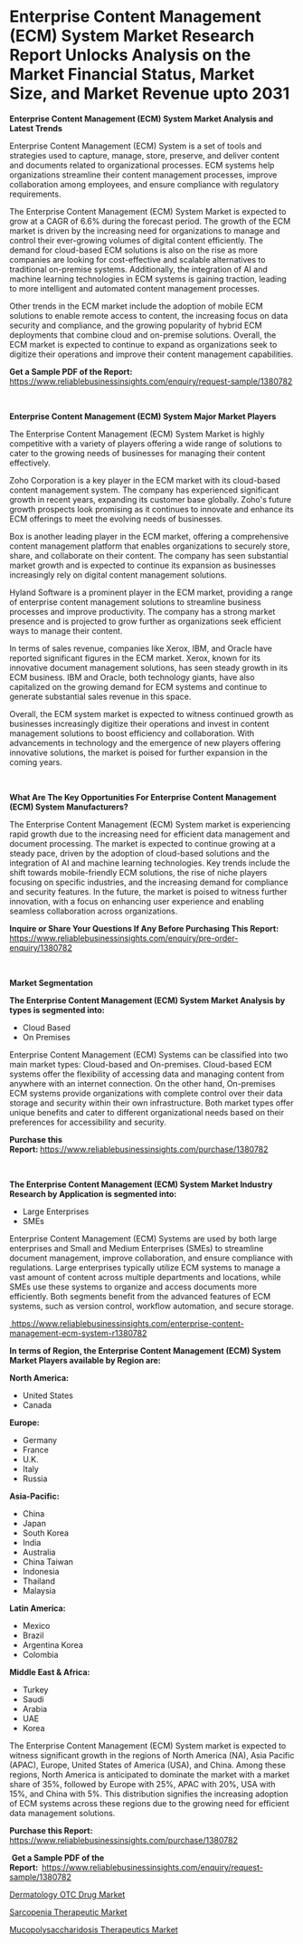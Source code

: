 <p><h1>Enterprise Content Management (ECM) System Market Research Report Unlocks Analysis on the Market Financial Status, Market Size, and Market Revenue upto 2031</h1></p><p><strong>Enterprise Content Management (ECM) System Market Analysis and Latest Trends</strong></p>
<p><p>Enterprise Content Management (ECM) System is a set of tools and strategies used to capture, manage, store, preserve, and deliver content and documents related to organizational processes. ECM systems help organizations streamline their content management processes, improve collaboration among employees, and ensure compliance with regulatory requirements.</p><p>The Enterprise Content Management (ECM) System Market is expected to grow at a CAGR of 6.6% during the forecast period. The growth of the ECM market is driven by the increasing need for organizations to manage and control their ever-growing volumes of digital content efficiently. The demand for cloud-based ECM solutions is also on the rise as more companies are looking for cost-effective and scalable alternatives to traditional on-premise systems. Additionally, the integration of AI and machine learning technologies in ECM systems is gaining traction, leading to more intelligent and automated content management processes.</p><p>Other trends in the ECM market include the adoption of mobile ECM solutions to enable remote access to content, the increasing focus on data security and compliance, and the growing popularity of hybrid ECM deployments that combine cloud and on-premise solutions. Overall, the ECM market is expected to continue to expand as organizations seek to digitize their operations and improve their content management capabilities.</p></p>
<p><strong>Get a Sample PDF of the Report:&nbsp;</strong> <a href="https://www.reliablebusinessinsights.com/enquiry/request-sample/1380782">https://www.reliablebusinessinsights.com/enquiry/request-sample/1380782</a></p>
<p>&nbsp;</p>
<p><strong>Enterprise Content Management (ECM) System Major Market Players</strong></p>
<p><p>The Enterprise Content Management (ECM) System Market is highly competitive with a variety of players offering a wide range of solutions to cater to the growing needs of businesses for managing their content effectively. </p><p>Zoho Corporation is a key player in the ECM market with its cloud-based content management system. The company has experienced significant growth in recent years, expanding its customer base globally. Zoho's future growth prospects look promising as it continues to innovate and enhance its ECM offerings to meet the evolving needs of businesses.</p><p>Box is another leading player in the ECM market, offering a comprehensive content management platform that enables organizations to securely store, share, and collaborate on their content. The company has seen substantial market growth and is expected to continue its expansion as businesses increasingly rely on digital content management solutions.</p><p>Hyland Software is a prominent player in the ECM market, providing a range of enterprise content management solutions to streamline business processes and improve productivity. The company has a strong market presence and is projected to grow further as organizations seek efficient ways to manage their content.</p><p>In terms of sales revenue, companies like Xerox, IBM, and Oracle have reported significant figures in the ECM market. Xerox, known for its innovative document management solutions, has seen steady growth in its ECM business. IBM and Oracle, both technology giants, have also capitalized on the growing demand for ECM systems and continue to generate substantial sales revenue in this space.</p><p>Overall, the ECM system market is expected to witness continued growth as businesses increasingly digitize their operations and invest in content management solutions to boost efficiency and collaboration. With advancements in technology and the emergence of new players offering innovative solutions, the market is poised for further expansion in the coming years.</p></p>
<p>&nbsp;</p>
<p><strong>What Are The Key Opportunities For Enterprise Content Management (ECM) System Manufacturers?</strong></p>
<p><p>The Enterprise Content Management (ECM) System market is experiencing rapid growth due to the increasing need for efficient data management and document processing. The market is expected to continue growing at a steady pace, driven by the adoption of cloud-based solutions and the integration of AI and machine learning technologies. Key trends include the shift towards mobile-friendly ECM solutions, the rise of niche players focusing on specific industries, and the increasing demand for compliance and security features. In the future, the market is poised to witness further innovation, with a focus on enhancing user experience and enabling seamless collaboration across organizations.</p></p>
<p><strong>Inquire or Share Your Questions If Any Before Purchasing This Report:</strong> <a href="https://www.reliablebusinessinsights.com/enquiry/pre-order-enquiry/1380782">https://www.reliablebusinessinsights.com/enquiry/pre-order-enquiry/1380782</a></p>
<p>&nbsp;</p>
<p><strong>Market Segmentation</strong></p>
<p><strong>The Enterprise Content Management (ECM) System Market Analysis by types is segmented into:</strong></p>
<p><ul><li>Cloud Based</li><li>On Premises</li></ul></p>
<p><p>Enterprise Content Management (ECM) Systems can be classified into two main market types: Cloud-based and On-premises. Cloud-based ECM systems offer the flexibility of accessing data and managing content from anywhere with an internet connection. On the other hand, On-premises ECM systems provide organizations with complete control over their data storage and security within their own infrastructure. Both market types offer unique benefits and cater to different organizational needs based on their preferences for accessibility and security.</p></p>
<p><strong>Purchase this Report:&nbsp;</strong><a href="https://www.reliablebusinessinsights.com/purchase/1380782">https://www.reliablebusinessinsights.com/purchase/1380782</a></p>
<p>&nbsp;</p>
<p><strong>The Enterprise Content Management (ECM) System Market Industry Research by Application is segmented into:</strong></p>
<p><ul><li>Large Enterprises</li><li>SMEs</li></ul></p>
<p><p>Enterprise Content Management (ECM) Systems are used by both large enterprises and Small and Medium Enterprises (SMEs) to streamline document management, improve collaboration, and ensure compliance with regulations. Large enterprises typically utilize ECM systems to manage a vast amount of content across multiple departments and locations, while SMEs use these systems to organize and access documents more efficiently. Both segments benefit from the advanced features of ECM systems, such as version control, workflow automation, and secure storage.</p></p>
<p><a href="https://www.reliablebusinessinsights.com/enterprise-content-management-ecm-system-r1380782">&nbsp;https://www.reliablebusinessinsights.com/enterprise-content-management-ecm-system-r1380782</a></p>
<p><strong>In terms of Region, the Enterprise Content Management (ECM) System Market Players available by Region are:</strong></p>
<p>
    <p> <strong> North America: </strong>
        <ul>
            <li>United States</li>
            <li>Canada</li>
        </ul>
        </p> 
    <p> <strong> Europe: </strong>
        <ul>
            <li>Germany</li>
            <li>France</li>
            <li>U.K.</li>
            <li>Italy</li>
            <li>Russia</li>
        </ul>
        </p> 
    <p> <strong> Asia-Pacific: </strong>
        <ul>
            <li>China</li>
            <li>Japan</li>
            <li>South Korea</li>
            <li>India</li>
            <li>Australia</li>
            <li>China Taiwan</li>
            <li>Indonesia</li>
            <li>Thailand</li>
            <li>Malaysia</li>
        </ul>
        </p> 
    <p> <strong> Latin America: </strong>
        <ul>
            <li>Mexico</li>
            <li>Brazil</li>
            <li>Argentina Korea</li>
            <li>Colombia</li>
        </ul>
        </p> 
    <p> <strong> Middle East & Africa: </strong>
        <ul>
            <li>Turkey</li>
            <li>Saudi</li>
            <li>Arabia</li>
            <li>UAE</li>
            <li>Korea</li>
        </ul>
    </p>
    </p>
<p><p>The Enterprise Content Management (ECM) System market is expected to witness significant growth in the regions of North America (NA), Asia Pacific (APAC), Europe, United States of America (USA), and China. Among these regions, North America is anticipated to dominate the market with a market share of 35%, followed by Europe with 25%, APAC with 20%, USA with 15%, and China with 5%. This distribution signifies the increasing adoption of ECM systems across these regions due to the growing need for efficient data management solutions.</p></p>
<p><strong>Purchase this Report: </strong><a href="https://www.reliablebusinessinsights.com/purchase/1380782">https://www.reliablebusinessinsights.com/purchase/1380782</a></p>
<p>&nbsp;<strong>Get a Sample PDF of the Report:&nbsp;&nbsp;</strong><a href="https://www.reliablebusinessinsights.com/enquiry/request-sample/1380782">https://www.reliablebusinessinsights.com/enquiry/request-sample/1380782</a></p>
<p><strong></strong></p>
<p><p><a href="https://github.com/wrwgzwbr35/Market-Research-Report-List-1/blob/main/dermatology-otc-drug-market.md">Dermatology OTC Drug Market</a></p><p><a href="https://github.com/mdhefjumiah/Market-Research-Report-List-1/blob/main/sarcopenia-therapeutic-market.md">Sarcopenia Therapeutic Market</a></p><p><a href="https://github.com/nusratjahan12006/Market-Research-Report-List-1/blob/main/mucopolysaccharidosis-therapeutics-market.md">Mucopolysaccharidosis Therapeutics Market</a></p></p>